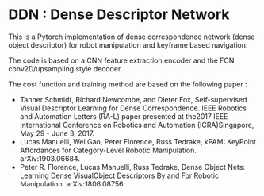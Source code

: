 # DDN : Dense Descriptor Network

This is a Pytorch implementation of dense correspondence network (dense object descriptor) for robot manipulation and keyframe based navigation.

The code is based on a CNN feature extraction encoder and the FCN conv2D/upsampling style decoder. 

The cost function and training method are based on the following paper : 

- Tanner Schmidt, Richard Newcombe, and Dieter Fox, Self-supervised Visual Descriptor Learning for Dense Correspondence. IEEE Robotics and Automation Letters (RA-L) paper presented at the2017 IEEE International Conference on Robotics and Automation (ICRA)Singapore, May 29 - June 3, 2017.
- Lucas Manuelli, Wei Gao, Peter Florence, Russ Tedrake, kPAM: KeyPoint Affordances for Category-Level Robotic Manipulation. arXiv:1903.06684.
- Peter R. Florence, Lucas Manuelli, Russ Tedrake, Dense Object Nets: Learning Dense VisualObject Descriptors By and For Robotic Manipulation. arXiv:1806.08756.


